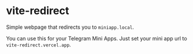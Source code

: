 # vite-redirect

Simple webpage that redirects you to `miniapp.local`.

You can use this for your Telegram Mini Apps. Just set your mini app url to `vite-redirect.vercel.app`.
